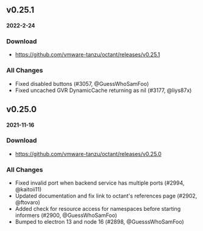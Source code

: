 ## v0.25.1

#### 2022-2-24

### Download

- https://github.com/vmware-tanzu/octant/releases/v0.25.1

### All Changes

- Fixed disabled buttons (#3057, @GuessWhoSamFoo)
- Fixed uncached GVR DynamicCache returning as nil (#3177, @liys87x)

## v0.25.0

#### 2021-11-16

### Download

- https://github.com/vmware-tanzu/octant/releases/v0.25.0

### All Changes

- Fixed invalid port when backend service has multiple ports (#2994, @kaitoii11)
- Updated documentation and fix link to octant's references page (#2902, @ftovaro)
- Added check for resource access for namespaces before starting informers (#2900, @GuessWhoSamFoo)
- Bumped to electron 13 and node 16 (#2898, @GuesssWhoSamFoo)


